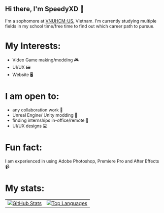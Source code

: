 ## Hi there, I'm SpeedyXD 👋

I'm a sophomore at [VNUHCM-US](https://hcmus.edu.vn/), Vietnam. I'm currently studying multiple fields in my school time/free time to find out which career path to pursue.

# My Interests:

- Video Game making/modding 🎮
- UI/UX 🖼️
- Website 🖥️

 # I am open to:
- any collaboration work 👐
- Unreal Engine/ Unity modding 💠
- finding internships in-office/remote 🤡
- UI/UX designs 💻

   
# Fun fact:

  I am experienced in using Adobe Photoshop, Premiere Pro and After Effects 📹

# My stats:

<div align="center">

<table style="border: none;">
  <tr>
    <td>
      <a href="https://github.com/anuraghazra/github-readme-stats">
        <img src="https://github-readme-stats.vercel.app/api?username=SpeedyTheXD&repo=github-readme-stats&show_icons=true&theme=vision-friendly-dark" alt="GitHub Stats">
      </a>
    </td>
    <td>
      <a href="https://github.com/anuraghazra/github-readme-stats">
        <img src="https://github-readme-stats.vercel.app/api/top-langs/?username=SpeedyTheXD&layout=donut&theme=vision-friendly-dark" alt="Top Languages">
      </a>
    </td>
  </tr>
</table>

</div>
